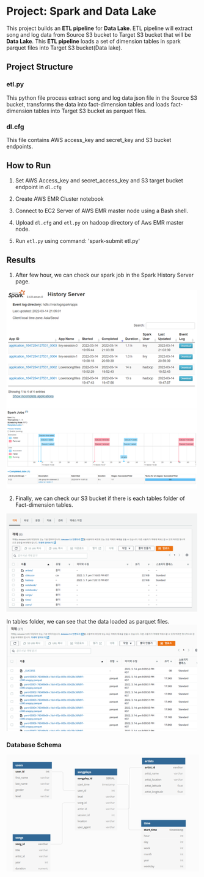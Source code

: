 # Project: Spark and Data Lake 
This project builds an **ETL pipeline** for **Data Lake**.
ETL pipeline will extract song and log data from Source S3 bucket 
to Target S3 bucket that will be **Data Lake**. This **ETL pipeline** 
loads a set of dimension tables in spark parquet files into Target S3 bucket(Data lake).


## Project Structure 

### etl.py 
This python file process extract song and log data json file in the Source 
S3 bucket, transforms the data into fact-dimension tables and loads fact-dimension tables into Target S3 bucket as parquet files.

### dl.cfg
This file contains AWS access_key and secret_key 
    and S3 bucket endpoints.

## How to Run 
1. Set AWS Access_key and secret_access_key and 
    S3 target bucket endpoint in `dl.cfg`

2. Create AWS EMR Cluster notebook

3. Connect to EC2 Server of AWS EMR master node
    using a Bash shell.

4. Upload `dl.cfg` and `etl.py` on hadoop directory
    of Aws EMR master node.

5. Run `etl.py` using command:
    'spark-submit etl.py'


## Results


1. After few hour, we can check our spark job 
    in the Spark History  Server page.

<img src="history1.png" alt="history1" width="500"/>
<img src="history2.png" alt="history2" width="500"/>


2. Finally, we can check our S3 bucket if there is each tables folder of 
    Fact-dimension tables.
<img src="data_lake1.png" alt="data_lake1" width="500"/>

In tables folder, we can see that the data loaded as parquet files.
<img src="data_lake2.png" alt="data_lake2" width="500"/>



### Database Schema 

<img src="fact-dimension_tables.png" alt="fact-dimension-tables" width="800"/>



